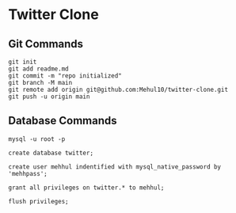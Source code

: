 # Twitter Clone

## Git Commands

```shell
git init
git add readme.md
git commit -m "repo initialized"
git branch -M main
git remote add origin git@github.com:Mehul10/twitter-clone.git
git push -u origin main
```
## Database Commands

```
mysql -u root -p

create database twitter;

create user mehhul indentified with mysql_native_password by 'mehhpass';

grant all privileges on twitter.* to mehhul;

flush privileges;
```